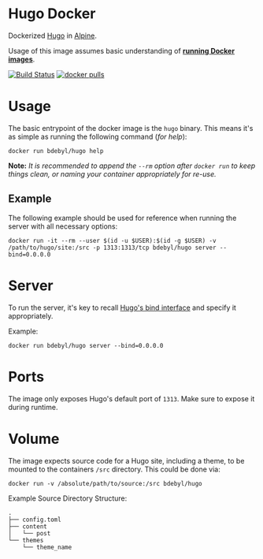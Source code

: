 # Hugo Docker
Dockerized [Hugo](http://gohugo.io/) in [Alpine](https://www.alpinelinux.org/).

Usage of this image assumes basic understanding
of [**running Docker images**](https://docs.docker.com/engine/reference/run/).

[![Build Status](https://ci.bdebyl.net/api/badges/bdebyl/docker-hugo/status.svg)](https://ci.bdebyl.net/bdebyl/docker-hugo)
[![docker pulls](https://img.shields.io/docker/pulls/bdebyl/hugo.svg)](http://hub.docker.com/r/bdebyl/hugo/)


# Usage
The basic entrypoint of the docker image is the `hugo` binary. This means it's
as simple as running the following command (*for help*):
```
docker run bdebyl/hugo help
```
**Note:** _It is recommended to append the `--rm` option after `docker run` to
keep things clean, or naming your container appropriately for re-use._

## Example
The following example should be used for reference when running the server with
all necessary options:
```
docker run -it --rm --user $(id -u $USER):$(id -g $USER) -v /path/to/hugo/site:/src -p 1313:1313/tcp bdebyl/hugo server --bind=0.0.0.0
```

# Server
To run the server, it's key to
recall [Hugo's bind interface](https://gohugo.io/commands/hugo_server/#options)
and specify it appropriately.

Example:
```
docker run bdebyl/hugo server --bind=0.0.0.0
```

# Ports
The image only exposes Hugo's default port of `1313`. Make sure to expose it
during runtime.

# Volume
The image expects source code for a Hugo site, including a theme, to be mounted
to the containers `/src` directory. This could be done via:
```
docker run -v /absolute/path/to/source:/src bdebyl/hugo
```

Example Source Directory Structure:
```
.
├── config.toml
├── content
│   └── post
└── themes
    └── theme_name
```
